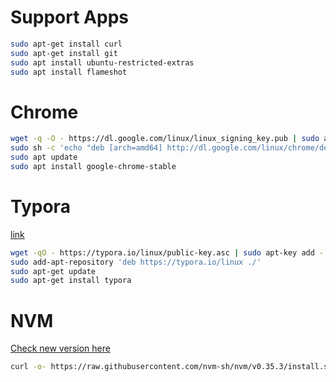 # Support Apps

```bash
sudo apt-get install curl
sudo apt-get install git
sudo apt install ubuntu-restricted-extras
sudo apt install flameshot
```



# Chrome

```bash
wget -q -O - https://dl.google.com/linux/linux_signing_key.pub | sudo apt-key add -
sudo sh -c 'echo "deb [arch=amd64] http://dl.google.com/linux/chrome/deb/ stable main" >> /etc/apt/sources.list.d/google-chrome.list'
sudo apt update
sudo apt install google-chrome-stable
```



# Typora

[link](https://typora.io/)

```bash
wget -qO - https://typora.io/linux/public-key.asc | sudo apt-key add -
sudo add-apt-repository 'deb https://typora.io/linux ./'
sudo apt-get update
sudo apt-get install typora
```



# NVM

[Check new version here](https://github.com/nvm-sh/nvm#install--update-script)

```bash
curl -o- https://raw.githubusercontent.com/nvm-sh/nvm/v0.35.3/install.sh | bash
```

